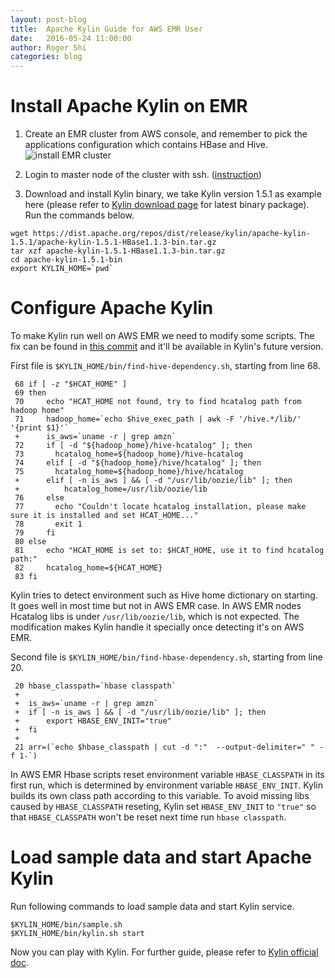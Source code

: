 ```yaml
---
layout: post-blog
title: 	Apache Kylin Guide for AWS EMR User
date:   2016-05-24 11:00:00
author: Roger Shi
categories: blog
---
```


# Install Apache Kylin on EMR #
1. Create an EMR cluster from AWS console, and remember to pick the applications configuration which contains HBase and Hive. 
![install EMR cluster](/images/blog/aws_emr_console.png "Applications configuration when creating EMR cluster")

2. Login to master node of the cluster with ssh. ([instruction](http://docs.aws.amazon.com/ElasticMapReduce/latest/DeveloperGuide/emr-connect-master-node-ssh.html))

3. Download and install Kylin binary, we take Kylin version 1.5.1 as example here (please refer to [Kylin download page](http://kylin.apache.org/download/) for latest binary package). Run the commands below.

```
wget https://dist.apache.org/repos/dist/release/kylin/apache-kylin-1.5.1/apache-kylin-1.5.1-HBase1.1.3-bin.tar.gz
tar xzf apache-kylin-1.5.1-HBase1.1.3-bin.tar.gz
cd apache-kylin-1.5.1-bin
export KYLIN_HOME=`pwd`
```

# Configure Apache Kylin 

To make Kylin run well on AWS EMR we need to modify some scripts. The fix can be found in [this commit](https://github.com/apache/kylin/commit/dc08186d570e16b37d9ddaab80aba28801cdb3d0) and it'll be available in Kylin's future version.

First file is `$KYLIN_HOME/bin/find-hive-dependency.sh`, starting from line 68.

```
 68 if [ -z "$HCAT_HOME" ]
 69 then
 70     echo "HCAT_HOME not found, try to find hcatalog path from hadoop home"
 71     hadoop_home=`echo $hive_exec_path | awk -F '/hive.*/lib/' '{print $1}'`
 +		is_aws=`uname -r | grep amzn`
 72     if [ -d "${hadoop_home}/hive-hcatalog" ]; then
 73       hcatalog_home=${hadoop_home}/hive-hcatalog
 74     elif [ -d "${hadoop_home}/hive/hcatalog" ]; then
 75       hcatalog_home=${hadoop_home}/hive/hcatalog
 +    	elif [ -n is_aws ] && [ -d "/usr/lib/oozie/lib" ]; then
 +      	hcatalog_home=/usr/lib/oozie/lib
 76     else
 77       echo "Couldn't locate hcatalog installation, please make sure it is installed and set HCAT_HOME..."
 78       exit 1
 79     fi
 80 else
 81     echo "HCAT_HOME is set to: $HCAT_HOME, use it to find hcatalog path:"
 82     hcatalog_home=${HCAT_HOME}
 83 fi
```

Kylin tries to detect environment such as Hive home dictionary on starting. It goes well in most time but not in AWS EMR case. In AWS EMR nodes Hcatalog libs is under `/usr/lib/oozie/lib`, which is not expected. The modification makes Kylin handle it specially once detecting it's on AWS EMR.

Second file is `$KYLIN_HOME/bin/find-hbase-dependency.sh`, starting from line 20.

```
 20 hbase_classpath=`hbase classpath`
 +
 +	is_aws=`uname -r | grep amzn`
 +	if [ -n is_aws ] && [ -d "/usr/lib/oozie/lib" ]; then
 +    	export HBASE_ENV_INIT="true"
 +	fi
 +
 21 arr=(`echo $hbase_classpath | cut -d ":"  --output-delimiter=" " -f 1-`)
```

In AWS EMR Hbase scripts reset environment variable `HBASE_CLASSPATH` in its first run, which is determined by environment variable `HBASE_ENV_INIT`. Kylin builds its own class path according to this variable. To avoid missing libs caused by `HBASE_CLASSPATH` reseting, Kylin set `HBASE_ENV_INIT` to `"true"` so that `HBASE_CLASSPATH` won't be reset next time run `hbase classpath`.

# Load sample data and start Apache Kylin

Run following commands to load sample data and start Kylin service.

```
$KYLIN_HOME/bin/sample.sh
$KYLIN_HOME/bin/kylin.sh start
```

Now you can play with Kylin. For further guide, please refer to [Kylin official doc](http://kylin.apache.org/docs15/).